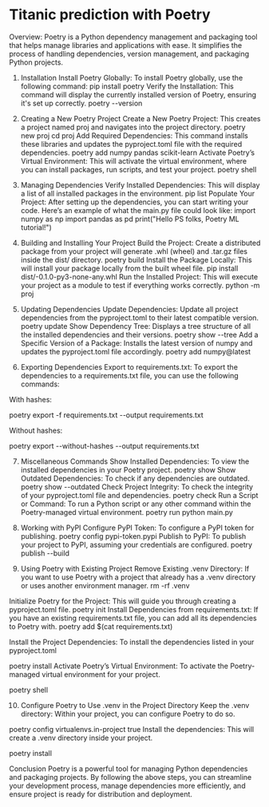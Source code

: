 # Titanic prediction with Poetry

Overview: 
Poetry is a Python dependency management and packaging tool that helps manage libraries and applications with ease. It simplifies the process of handling dependencies, version management, and packaging Python projects.

1. Installation
Install Poetry Globally: To install Poetry globally, use the following command:
pip install poetry
Verify the Installation: This command will display the currently installed version of Poetry, ensuring it's set up correctly.
poetry --version 
 

2. Creating a New Poetry Project
Create a New Poetry Project: This creates a project named proj and navigates into the project directory.
poetry new proj
cd proj
Add Required Dependencies: This command installs these libraries and updates the pyproject.toml file with the required dependencies.
poetry add numpy pandas scikit-learn 
Activate Poetry’s Virtual Environment: This will activate the virtual environment, where you can install packages, run scripts, and test your project.
poetry shell 


3. Managing Dependencies
Verify Installed Dependencies: This will display a list of all installed packages in the environment.
pip list 
Populate Your Project: After setting up the dependencies, you can start writing your code. Here’s an example of what the main.py file could look like:
import numpy as np
import pandas as pd
print("Hello PS folks, Poetry ML tutorial!")


4. Building and Installing Your Project
Build the Project: Create a distributed package from your project will generate .whl (wheel) and .tar.gz files inside the dist/ directory.
poetry build 
Install the Package Locally: This will install your package locally from the built wheel file.
pip install dist/<proj-name>-0.1.0-py3-none-any.whl
Run the Installed Project: This will execute your project as a module to test if everything works correctly.
python -m proj 


5. Updating Dependencies
Update Dependencies: Update all project dependencies from the pyproject.toml to their latest compatible version.
poetry update 
Show Dependency Tree: Displays a tree structure of all the installed dependencies and their versions.
poetry show --tree 
Add a Specific Version of a Package: Installs the latest version of numpy and updates the pyproject.toml file accordingly.
poetry add numpy@latest 


6. Exporting Dependencies
Export to requirements.txt: To export the dependencies to a requirements.txt file, you can use the following commands:

With hashes:

poetry export -f requirements.txt --output requirements.txt
 

Without hashes:

poetry export --without-hashes --output requirements.txt
 

7. Miscellaneous Commands
Show Installed Dependencies: To view the installed dependencies in your Poetry project.
poetry show
Show Outdated Dependencies: To check if any dependencies are outdated.
poetry show --outdated 
Check Project Integrity: To check the integrity of your pyproject.toml file and dependencies.
poetry check
Run a Script or Command: To run a Python script or any other command within the Poetry-managed virtual environment.
poetry run python main.py


8. Working with PyPI
Configure PyPI Token: To configure a PyPI token for publishing.
poetry config pypi-token.pypi <your-token-here> 
Publish to PyPI: To publish your project to PyPI, assuming your credentials are configured.
poetry publish --build


9. Using Poetry with Existing Project
Remove Existing .venv Directory: If you want to use Poetry with a project that already has a .venv directory or uses another environment manager.
rm -rf .venv

Initialize Poetry for the Project: This will guide you through creating a pyproject.toml file.
poetry init
Install Dependencies from requirements.txt: If you have an existing requirements.txt file, you can add all its dependencies to Poetry with.
poetry add $(cat requirements.txt)


Install the Project Dependencies: To install the dependencies listed in your pyproject.toml

poetry install 
Activate Poetry’s Virtual Environment: To activate the Poetry-managed virtual environment for your project.

poetry shell


10. Configure Poetry to Use .venv in the Project Directory
Keep the .venv directory:  Within your project, you can configure Poetry to do so.

poetry config virtualenvs.in-project true
Install the dependencies: This will create a .venv directory inside your project.

poetry install


Conclusion
Poetry is a powerful tool for managing Python dependencies and packaging projects. By following the above steps, you can streamline your development process, manage dependencies more efficiently, and ensure project is ready for distribution and deployment.
